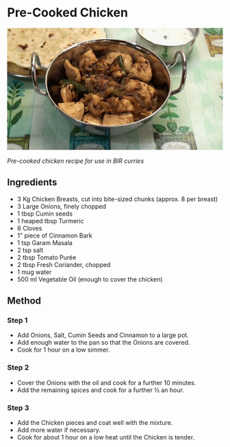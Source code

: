# Pre-Cooked Chicken

![Pre-Cooked Chicken](resources/pre-cooked-chicken.jpg)

*Pre-cooked chicken recipe for use in BIR curries*

## Ingredients
- 3 Kg Chicken Breasts, cut into bite-sized chunks (approx. 8 per breast)
- 3 Large Onions, finely chopped
- 1 tbsp Cumin seeds
- 1 heaped tbsp Turmeric
- 6 Cloves
- 1" piece of Cinnamon Bark
- 1 tsp Garam Masala
- 2 tsp salt
- 2 tbsp Tomato Purée 
- 2 tbsp Fresh Coriander, chopped
- 1 mug water
- 500 ml Vegetable Oil (enough to cover the chicken)

## Method
### Step 1
- Add Onions, Salt, Cumin Seeds and Cinnamon to a large pot.
- Add enough water to the pan so that the Onions are covered.
- Cook for 1 hour on a low simmer.

### Step 2
- Cover the Onions with the oil and cook for a further 10 minutes.
- Add the remaining spices and cook for a further ½ an hour.

### Step 3
- Add the Chicken pieces and coat well with the mixture.
- Add more water if necessary.
- Cook for about 1 hour on a low heat until the Chicken is tender.
